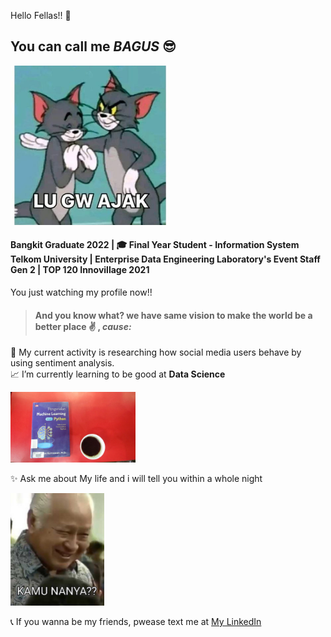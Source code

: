 Hello Fellas!! 👋
## You can call me *BAGUS* :sunglasses:
<img src="images/lu.jpg" alt="go" width="255px"/>

#### Bangkit Graduate 2022 | :mortar_board:  Final Year Student - Information System Telkom University | Enterprise Data Engineering Laboratory's Event Staff Gen 2 | TOP 120 Innovillage 2021

You just watching my profile now!!

> #### And you know what? we have same vision to make the world be a better place :v: , *cause:*
:page_facing_up: My current activity is researching how social media users behave by using sentiment analysis. </br>
:chart_with_upwards_trend: I’m currently learning to be good at **Data Science** </br>

<img src="images/photo_2022-11-30_00-15-07.jpg" alt="go" width="200px"/> 

:sparkles: Ask me about My life and i will tell you within a whole night </br>

<img src="images/photo_2022-11-30_00-14-45.jpg" alt="go" width="150px"/> 

:telephone_receiver: If you wanna be my friends, pwease text me at [My LinkedIn](https://www.linkedin.com/in/bagustriatm/) </br>


